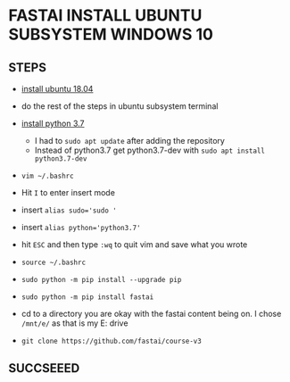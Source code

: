 # FASTAI INSTALL UBUNTU SUBSYSTEM WINDOWS 10

## STEPS
- [install ubuntu 18.04](https://www.microsoft.com/en-ca/p/ubuntu-1804-lts/9n9tngvndl3q?rtc=1&activetab=pivot:overviewtab)

- do the rest of the steps in ubuntu subsystem terminal 

- [install python 3.7](https://linuxize.com/post/how-to-install-python-3-7-on-ubuntu-18-04/) 
    - I had to `sudo apt update` after adding the repository
    - Instead of python3.7 get python3.7-dev with `sudo apt install python3.7-dev`

- `vim ~/.bashrc`

- Hit `I` to enter insert mode

- insert `alias sudo='sudo '`

- insert `alias python='python3.7'`

- hit `ESC` and then type `:wq` to quit vim and save what you wrote

- `source ~/.bashrc`

- `sudo python -m pip install --upgrade pip`

- `sudo python -m pip install fastai`

- cd to a directory you are okay with the fastai content being on. I chose `/mnt/e/` as that is my E: drive

- `git clone https://github.com/fastai/course-v3`

## SUCCSEEED
